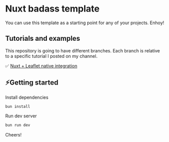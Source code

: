 # Nuxt badass template

You can use this template as a starting point for any of your projects. Enhoy!

## Tutorials and examples
This repository is going to have different branches. Each branch is relative to a specific tutorial I posted on my channel.

✅ [Nuxt + Leaflet native integration](https://youtu.be/B24nLqwWzKI)

## ⚡Getting started
Install dependencies
```sh
bun install
```
Run dev server
```sh
bun run dev
```

Cheers!
